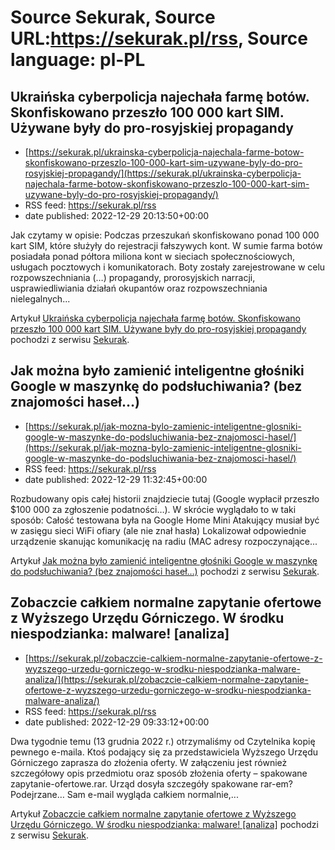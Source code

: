 # Source Sekurak, Source URL:https://sekurak.pl/rss, Source language: pl-PL

## Ukraińska cyberpolicja najechała farmę botów. Skonfiskowano przeszło 100 000 kart SIM. Używane były do pro-rosyjskiej propagandy
 - [https://sekurak.pl/ukrainska-cyberpolicja-najechala-farme-botow-skonfiskowano-przeszlo-100-000-kart-sim-uzywane-byly-do-pro-rosyjskiej-propagandy/](https://sekurak.pl/ukrainska-cyberpolicja-najechala-farme-botow-skonfiskowano-przeszlo-100-000-kart-sim-uzywane-byly-do-pro-rosyjskiej-propagandy/)
 - RSS feed: https://sekurak.pl/rss
 - date published: 2022-12-29 20:13:50+00:00

<p>Jak czytamy w opisie: Podczas przeszukań skonfiskowano ponad 100 000 kart SIM, które służyły do ​​rejestracji fałszywych kont. W sumie farma botów posiadała ponad półtora miliona kont w sieciach społecznościowych, usługach pocztowych i komunikatorach. Boty zostały zarejestrowane w celu rozpowszechniania (&#8230;) propagandy, prorosyjskich narracji, usprawiedliwiania działań okupantów oraz rozpowszechniania nielegalnych...</p>
<p>Artykuł <a href="https://sekurak.pl/ukrainska-cyberpolicja-najechala-farme-botow-skonfiskowano-przeszlo-100-000-kart-sim-uzywane-byly-do-pro-rosyjskiej-propagandy/" rel="nofollow">Ukraińska cyberpolicja najechała farmę botów. Skonfiskowano przeszło 100 000 kart SIM. Używane były do pro-rosyjskiej propagandy</a> pochodzi z serwisu <a href="https://sekurak.pl" rel="nofollow">Sekurak</a>.</p>

## Jak można było zamienić inteligentne głośniki Google w maszynkę do podsłuchiwania? (bez znajomości haseł…)
 - [https://sekurak.pl/jak-mozna-bylo-zamienic-inteligentne-glosniki-google-w-maszynke-do-podsluchiwania-bez-znajomosci-hasel/](https://sekurak.pl/jak-mozna-bylo-zamienic-inteligentne-glosniki-google-w-maszynke-do-podsluchiwania-bez-znajomosci-hasel/)
 - RSS feed: https://sekurak.pl/rss
 - date published: 2022-12-29 11:32:45+00:00

<p>Rozbudowany opis całej historii znajdziecie tutaj (Google wypłacił przeszło $100 000 za zgłoszenie podatności&#8230;). W skrócie wyglądało to w taki sposób: Całość testowana była na Google Home Mini Atakujący musiał być w zasięgu sieci WiFi ofiary (ale nie znał hasła) Lokalizował odpowiednie urządzenie skanując komunikację na radiu (MAC adresy rozpoczynające...</p>
<p>Artykuł <a href="https://sekurak.pl/jak-mozna-bylo-zamienic-inteligentne-glosniki-google-w-maszynke-do-podsluchiwania-bez-znajomosci-hasel/" rel="nofollow">Jak można było zamienić inteligentne głośniki Google w maszynkę do podsłuchiwania? (bez znajomości haseł&#8230;)</a> pochodzi z serwisu <a href="https://sekurak.pl" rel="nofollow">Sekurak</a>.</p>

## Zobaczcie całkiem normalne zapytanie ofertowe z Wyższego Urzędu Górniczego. W środku niespodzianka: malware! [analiza]
 - [https://sekurak.pl/zobaczcie-calkiem-normalne-zapytanie-ofertowe-z-wyzszego-urzedu-gorniczego-w-srodku-niespodzianka-malware-analiza/](https://sekurak.pl/zobaczcie-calkiem-normalne-zapytanie-ofertowe-z-wyzszego-urzedu-gorniczego-w-srodku-niespodzianka-malware-analiza/)
 - RSS feed: https://sekurak.pl/rss
 - date published: 2022-12-29 09:33:12+00:00

<p>Dwa tygodnie temu (13 grudnia 2022 r.) otrzymaliśmy od Czytelnika kopię pewnego e-maila. Ktoś podający się za przedstawiciela Wyższego Urzędu Górniczego zaprasza do złożenia oferty. W załączeniu jest również szczegółowy opis przedmiotu oraz sposób złożenia oferty &#8211; spakowane zapytanie-ofertowe.rar. Urząd dosyła szczegóły spakowane rar-em? Podejrzane&#8230; Sam e-mail wygląda całkiem normalnie,...</p>
<p>Artykuł <a href="https://sekurak.pl/zobaczcie-calkiem-normalne-zapytanie-ofertowe-z-wyzszego-urzedu-gorniczego-w-srodku-niespodzianka-malware-analiza/" rel="nofollow">Zobaczcie całkiem normalne zapytanie ofertowe z Wyższego Urzędu Górniczego. W środku niespodzianka: malware! [analiza]</a> pochodzi z serwisu <a href="https://sekurak.pl" rel="nofollow">Sekurak</a>.</p>
